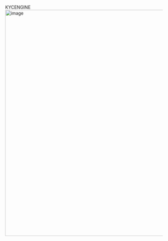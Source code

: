 KYCENGINE
<img width="722" alt="image" src="https://user-images.githubusercontent.com/94157984/170826734-82133cb4-112b-4aee-a2f2-034453f64b00.png">
